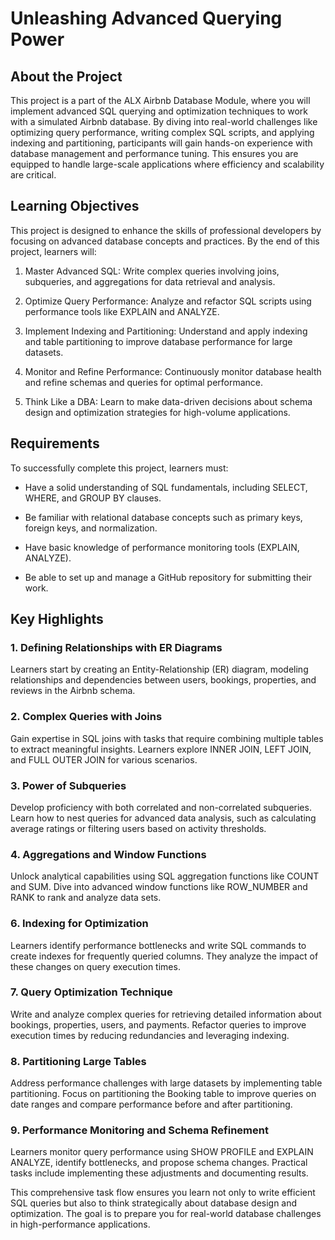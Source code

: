 
# Unleashing Advanced Querying Power

## About the Project

This project is a part of the ALX Airbnb Database Module, where you will implement advanced SQL querying and optimization techniques to work with a simulated Airbnb database. By diving into real-world challenges like optimizing query performance, writing complex SQL scripts, and applying indexing and partitioning, participants will gain hands-on experience with database management and performance tuning. This ensures you are equipped to handle large-scale applications where efficiency and scalability are critical.

## Learning Objectives

This project is designed to enhance the skills of professional developers by focusing on advanced database concepts and practices. By the end of this project, learners will:

1. Master Advanced SQL:
Write complex queries involving joins, subqueries, and aggregations for data retrieval and analysis.

2. Optimize Query Performance: Analyze and refactor SQL scripts using performance tools like EXPLAIN and ANALYZE.

3. Implement Indexing and Partitioning: Understand and apply indexing and table partitioning to improve database performance for large datasets.
   
4. Monitor and Refine Performance: Continuously monitor database health and refine schemas and queries for optimal performance.
   
5. Think Like a DBA: Learn to make data-driven decisions about schema design and optimization strategies for high-volume applications.

## Requirements

To successfully complete this project, learners must:

- Have a solid understanding of SQL fundamentals, including SELECT, WHERE, and GROUP BY clauses.

- Be familiar with relational database concepts such as primary keys, foreign keys, and normalization.

- Have basic knowledge of performance monitoring tools (EXPLAIN, ANALYZE).

- Be able to set up and manage a GitHub repository for submitting their work.

## Key Highlights

### 1. Defining Relationships with ER Diagrams

Learners start by creating an Entity-Relationship (ER) diagram, modeling relationships and dependencies between users, bookings, properties, and reviews in the Airbnb schema.

### 2. Complex Queries with Joins
Gain expertise in SQL joins with tasks that require combining multiple tables to extract meaningful insights. Learners explore INNER JOIN, LEFT JOIN, and FULL OUTER JOIN for various scenarios.

### 3. Power of Subqueries
Develop proficiency with both correlated and non-correlated subqueries. Learn how to nest queries for advanced data analysis, such as calculating average ratings or filtering users based on activity thresholds.

### 4. Aggregations and Window Functions
   
Unlock analytical capabilities using SQL aggregation functions like COUNT and SUM. Dive into advanced window functions like ROW_NUMBER and RANK to rank and analyze data sets.

### 6. Indexing for Optimization
   
Learners identify performance bottlenecks and write SQL commands to create indexes for frequently queried columns. They analyze the impact of these changes on query execution times.

### 7. Query Optimization Technique

Write and analyze complex queries for retrieving detailed information about bookings, properties, users, and payments. Refactor queries to improve execution times by reducing redundancies and leveraging indexing.

### 8. Partitioning Large Tables

Address performance challenges with large datasets by implementing table partitioning. Focus on partitioning the Booking table to improve queries on date ranges and compare performance before and after partitioning.

### 9. Performance Monitoring and Schema Refinement

Learners monitor query performance using SHOW PROFILE and EXPLAIN ANALYZE, identify bottlenecks, and propose schema changes. Practical tasks include implementing these adjustments and documenting results.

This comprehensive task flow ensures you learn not only to write efficient SQL queries but also to think strategically about database design and optimization. The goal is to prepare you for real-world database challenges in high-performance applications.

